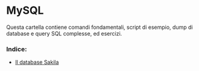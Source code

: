 # MySQL

Questa cartella contiene comandi fondamentali, script di esempio, dump di database e query SQL complesse, ed esercizi.

### Indice:

- [Il database Sakila](./mysql/databaseSakila)
